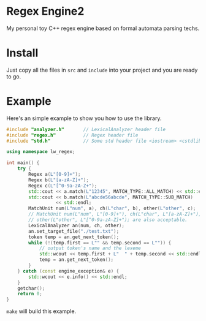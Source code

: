 # Regex Engine2
My personal toy C++ regex engine based on formal automata parsing techs.

# Install 
Just copy all the files in `src` and `include` into your project and you are ready to go.

# Example
Here's an simple example to show you how to use the library.

```C++
#include "analyzer.h"       // LexicalAnalyzer header file
#include "regex.h"          // Regex header file
#include "std.h"            // Some std header file <iostream> <cstdlib> ....

using namespace lw_regex;

int main() {
    try {
        Regex a(L"[0-9]+");
        Regex b(L"[a-zA-Z]+");
        Regex c(L"[^0-9a-zA-Z+");
        std::cout << a.match(L"12345", MATCH_TYPE::ALL_MATCH) << std::endl;
        std::cout << b.match(L"abcde56abcde", MATCH_TYPE::SUB_MATCH)
                  << std::endl;
        MatchUnit num(L"num", a), ch(L"char", b), other(L"other", c);
        // MatchUnit num(L"num", L"[0-9]+"), ch(L"char", L"[a-zA-Z]+"),
        // other(L"other", L"[^0-9a-zA-Z]+"); are also acceptable.
        LexicalAnalyzer an(num, ch, other);
        an.set_target_file("./test.txt");
        token temp = an.get_next_token();
        while (!(temp.first == L"" && temp.second == L"")) {
            // output token's name and the lexeme
            std::wcout << temp.first + L"  " + temp.second << std::endl;
            temp = an.get_next_token();
        }
    } catch (const engine_exception& e) {
        std::wcout << e.info() << std::endl;
    }
    getchar();
    return 0;
}
```
`make` will build this example.